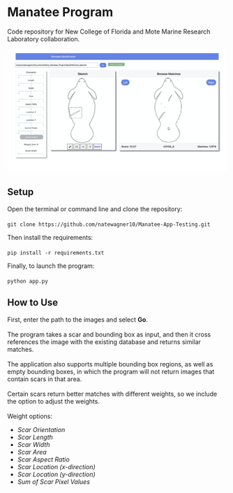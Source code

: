 # Manatee Program

Code repository for New College of Florida and Mote Marine Research Laboratory collaboration.

![alt text](https://github.com/natewagner10/Manatee-App-Testing/blob/main/assets/dash_example.png)

## Setup

Open the terminal or command line and clone the repository: <br />
<br />
`git clone https://github.com/natewagner10/Manatee-App-Testing.git`

Then install the requirements: <br />
<br />
`pip install -r requirements.txt`

Finally, to launch the program: <br />
<br />
`python app.py`

## How to Use

First, enter the path to the images and select **Go**. <br />
<br />
The program takes a scar and bounding box as input, and then it cross references the image with the existing database and returns similar matches.  <br />
<br />
The application also supports multiple bounding box regions, as well as empty bounding boxes, in which the program will not return images that contain scars in that area. <br />
<br />
Certain scars return better matches with different weights, so we include the option to adjust the weights. <br />
<br />
Weight options: <br />
* *Scar Orientation* <br />
* *Scar Length* <br />
* *Scar Width* <br />
* *Scar Area* <br />
* *Scar Aspect Ratio* <br />
* *Scar Location (x-direction)* <br />
* *Scar Location (y-direction)* <br />
* *Sum of Scar Pixel Values* <br />


